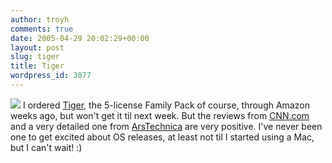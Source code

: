 ```yaml
---
author: troyh
comments: true
date: 2005-04-29 20:02:29+00:00
layout: post
slug: tiger
title: Tiger
wordpress_id: 3077
---
```


![](http://a248.e.akamai.net/7/248/2041/748/store.apple.com/Catalog/US/Images/tiger_box_160x211.jpg)
I ordered [Tiger](http://www.apple.com/macosx/), the 5-license Family Pack of course, through Amazon weeks ago, but won't get it til next week. But the reviews from [CNN.com ](http://www.cnn.com/2005/TECH/ptech/04/28/mac.tiger.ap/index.html?section=cnn_tech) and a very detailed one from [ArsTechnica](http://arstechnica.com/reviews/os/macosx-10.4.ars/1) are very positive. I've never been one to get excited about OS releases, at least not til I started using a Mac, but I can't wait! :)
